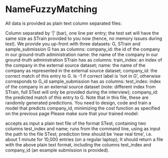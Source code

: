 # NameFuzzyMatching

All data is provided as plain text column separated files:

Column separated by ‘|’ (bar), one line per entry;
the test set will have the same size as STrain provided to you now (hence, no memory issues during test). We provide you up-front with three datasets: G, STrain and sample_submission
G has as columns:
company_id: the id of the company in our ground-truth administration
name: the name of the company in our ground-truth administration
STrain has as columns:
train_index: an index of the company in the external source dataset;
name: the name of the company as represented in the external source dataset;
company_id: the correct match of this entry to G. Is -1 if correct label is ‘not in G’, otherwise corresponds to G_id
sample_submission has as columns:
test_index: index of the company in an external source dataset (note: different index from STrain, full STest will only be provided during the interview);
company_id: the predicted match of this entry to G. Note that in this file, these are randomly generated predictions.
You need to design, code and train a model that predicts company_id, minimizing the cost function as specified on the previous page Please make sure that your trained model:

accepts as input a plain text file of the format STest, containing two columns test_index and name;
runs from the command line, using as input the path to the file STest;
prediction time should be ‘near real time’, i.e. about 1 minute for 10,000 entries (on a regular laptop);
It should return a file with the above plain text format, including the columns test_index and company_id (an example submission is provided).
